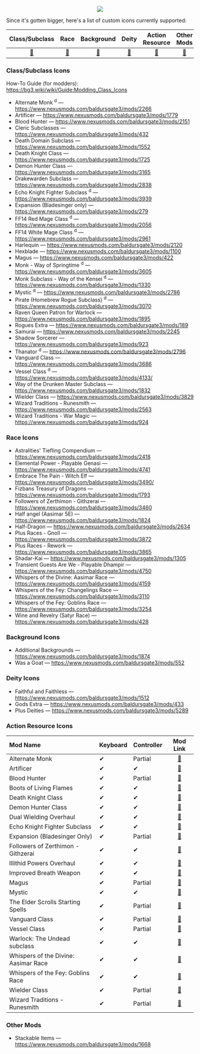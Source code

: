 
<p align="middle">
  <img src="https://i.imgur.com/6Zso95t.png">
</p>

Since it's gotten bigger, here's a list of custom icons currently supported:

| Class/Subclass | Race | Background | Deity | Action Resource | Other Mods |
| :---: | :---: | :---: | :---: | :---: | :---: |
| [🔗](#classsubclass-icons) | [🔗](#race-icons) | [🔗](#background-icons) | [🔗](#deity-icons) | [🔗](#action-resource-icons) | [🔗](#other-mods) |


### Class/Subclass Icons
How-To Guide (for modders): https://bg3.wiki/wiki/Guide:Modding_Class_Icons

- Alternate Monk <sup>d</sup> — https://www.nexusmods.com/baldursgate3/mods/2266
- Artificer — https://www.nexusmods.com/baldursgate3/mods/1779
- Blood Hunter — https://www.nexusmods.com/baldursgate3/mods/2151
- Cleric Subclasses — https://www.nexusmods.com/baldursgate3/mods/432
- Death Domain Subclass — https://www.nexusmods.com/baldursgate3/mods/1552
- Death Knight Class — https://www.nexusmods.com/baldursgate3/mods/1725
- Demon Hunter Class — https://www.nexusmods.com/baldursgate3/mods/3165
- Drakewarden Subclass — https://www.nexusmods.com/baldursgate3/mods/2838
- Echo Knight Fighter Subclass <sup>d</sup> — https://www.nexusmods.com/baldursgate3/mods/3939
- Expansion (Bladesinger only) — https://www.nexusmods.com/baldursgate3/mods/279
- FF14 Red Mage Class <sup>d</sup> — https://www.nexusmods.com/baldursgate3/mods/2056
- FF14 White Mage Class <sup>d</sup> — https://www.nexusmods.com/baldursgate3/mods/2961
- Harlequin — https://www.nexusmods.com/baldursgate3/mods/2120
- Hexblade — https://www.nexusmods.com/baldursgate3/mods/1100
- Magus — https://www.nexusmods.com/baldursgate3/mods/422
- Monk - Way of Springtime <sup>d</sup> — https://www.nexusmods.com/baldursgate3/mods/3605
- Monk Subclass - Way of the Kensei <sup>d</sup> — https://www.nexusmods.com/baldursgate3/mods/1330
- Mystic <sup>d</sup> — https://www.nexusmods.com/baldursgate3/mods/2786
- Pirate (Homebrew Rogue Subclass) <sup>d</sup> — https://www.nexusmods.com/baldursgate3/mods/3070
- Raven Queen Patron for Warlock — https://www.nexusmods.com/baldursgate3/mods/1895
- Rogues Extra — https://www.nexusmods.com/baldursgate3/mods/189
- Samurai — https://www.nexusmods.com/baldursgate3/mods/2245
- Shadow Sorcerer — https://www.nexusmods.com/baldursgate3/mods/923
- Thanator <sup>d</sup> — https://www.nexusmods.com/baldursgate3/mods/2796
- Vanguard Class — https://www.nexusmods.com/baldursgate3/mods/3686
- Vessel Class <sup>d</sup> — https://www.nexusmods.com/baldursgate3/mods/4133/
- Way of the Drunken Master Subclass — https://www.nexusmods.com/baldursgate3/mods/1832
- Wielder Class — https://www.nexusmods.com/baldursgate3/mods/3829
- Wizard Traditions - Runesmith — https://www.nexusmods.com/baldursgate3/mods/2563
- Wizard Traditions - War Magic — https://www.nexusmods.com/baldursgate3/mods/924


### Race Icons
- Astralities' Tiefling Compendium — https://www.nexusmods.com/baldursgate3/mods/2418
- Elemental Power - Playable Genasi — https://www.nexusmods.com/baldursgate3/mods/4741
- Embrace The Pain - Witch Elf — https://www.nexusmods.com/baldursgate3/mods/3490/
- Fizbans Treasury of Dragons — https://www.nexusmods.com/baldursgate3/mods/1793
- Followers of Zerthimon - Githzerai — https://www.nexusmods.com/baldursgate3/mods/3460
- Half angel (Aasimar 5E) — https://www.nexusmods.com/baldursgate3/mods/1824
- Half-Dragon — https://www.nexusmods.com/baldursgate3/mods/2634
- Plus Races - Gnoll — https://www.nexusmods.com/baldursgate3/mods/3872
- Plus Races - Rework — https://www.nexusmods.com/baldursgate3/mods/3865
- Shadar-Kai — https://www.nexusmods.com/baldursgate3/mods/1305
- Transient Guests Are We - Playable Dhampir — https://www.nexusmods.com/baldursgate3/mods/4750
- Whispers of the Divine: Aasimar Race — https://www.nexusmods.com/baldursgate3/mods/4159
- Whispers of the Fey: Changelings Race — https://www.nexusmods.com/baldursgate3/mods/3110
- Whispers of the Fey: Goblins Race — https://www.nexusmods.com/baldursgate3/mods/3254
- Wine and Revelry (Satyr Race) — https://www.nexusmods.com/baldursgate3/mods/428


### Background Icons
- Additional Backgrounds — https://www.nexusmods.com/baldursgate3/mods/1874
- Was a Goat — https://www.nexusmods.com/baldursgate3/mods/552

### Deity Icons
- Faithful and Faithless — https://www.nexusmods.com/baldursgate3/mods/1512
- Gods Extra — https://www.nexusmods.com/baldursgate3/mods/433
- Plus Deities — https://www.nexusmods.com/baldursgate3/mods/5289

### Action Resource Icons

| Mod Name | Keyboard | Controller | Mod Link |
| :--- | :--- | :--- | :---: |
| Alternate Monk | ✔ | Partial | [🔗](https://www.nexusmods.com/baldursgate3/mods/2266) |
| Artificer | ✔ | ✔ | [🔗](https://www.nexusmods.com/baldursgate3/mods/1779) |
| Blood Hunter | ✔ | Partial | [🔗](https://www.nexusmods.com/baldursgate3/mods/2151) |
| Boots of Living Flames | ✔ | ✔ | [🔗](https://www.nexusmods.com/baldursgate3/mods/3769) |
| Death Knight Class | ✔ | ✔ | [🔗](https://www.nexusmods.com/baldursgate3/mods/1725) |
| Demon Hunter Class | ✔ | ✔ | [🔗](https://www.nexusmods.com/baldursgate3/mods/3165) |
| Dual Wielding Overhaul | ✔ | ✔ | [🔗](https://www.nexusmods.com/baldursgate3/mods/4500) |
| Echo Knight Fighter Subclass | ✔ | ✔ | [🔗](https://www.nexusmods.com/baldursgate3/mods/3939) |
| Expansion (Bladesinger Only) | ✔ | Partial | [🔗](https://www.nexusmods.com/baldursgate3/mods/279) |
| Followers of Zerthimon - Githzerai | ✔ | ✔ | [🔗](https://www.nexusmods.com/baldursgate3/mods/993) |
| Illithid Powers Overhaul | ✔ | ✔ | [🔗](https://www.nexusmods.com/baldursgate3/mods/4029) |
| Improved Breath Weapon | ✔ | ✔ | [🔗](https://www.nexusmods.com/baldursgate3/mods/993) |
| Magus | ✔ | Partial | [🔗](https://www.nexusmods.com/baldursgate3/mods/422) |
| Mystic | ✔ | ✔ | [🔗](https://www.nexusmods.com/baldursgate3/mods/2786) |
| The Elder Scrolls Starting Spells | ✔ | Partial | [🔗](https://www.nexusmods.com/baldursgate3/mods/4141) |
| Vanguard Class | ✔ | Partial | [🔗](https://www.nexusmods.com/baldursgate3/mods/3686) |
| Vessel Class | ✔ | Partial | [🔗](https://www.nexusmods.com/baldursgate3/mods/4133/) |
| Warlock: The Undead subclass | ✔ | ✔ | [🔗](https://www.nexusmods.com/baldursgate3/mods/3045) |
| Whispers of the Divine: Aasimar Race | ✔ | ✔ | [🔗](https://www.nexusmods.com/baldursgate3/mods/4159) |
| Whispers of the Fey: Goblins Race | ✔ | ✔ | [🔗](https://www.nexusmods.com/baldursgate3/mods/3254) |
| Wielder Class | ✔ | Partial | [🔗](https://www.nexusmods.com/baldursgate3/mods/3829) |
| Wizard Traditions - Runesmith | ✔ | Partial | [🔗](https://www.nexusmods.com/baldursgate3/mods/2563) |

### Other Mods
- Stackable Items — https://www.nexusmods.com/baldursgate3/mods/1668
